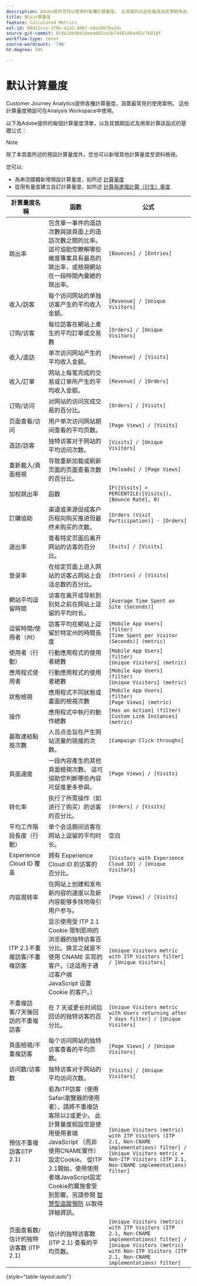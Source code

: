 ```yaml
---
description: Adobe提供您可以使用的各種計算量度。 此頁面列出這些量度及其預期用途。
title: 默认计算量度
feature: Calculated Metrics
exl-id: 08d11cce-170e-42a2-806f-e0a28b70a2dc
source-git-commit: 8c8e2db9b42deee081ce3b74481d0ad82c76818f
workflow-type: tm+mt
source-wordcount: '746'
ht-degree: 50%

---
```


# 默认计算量度

Customer Journey Analytics提供各種計算量度，涵蓋最常見的使用案例。 這些計算量度預設可在Analysis Workspace中使用。

以下為Adobe提供的每個計算量度清單，以及其預期函式及用來計算該函式的基礎公式：

>[!NOTE]
>
>除了本頁面所述的預設計算量度外，您也可以新增其他計算量度至資料檢視。
>
>您可以:
> * 為串流媒體新增預設計算量度，如所述 [計算量度](https://experienceleague.adobe.com/docs/media-analytics/using/implementation/variables/calculated-metrics.html)
> * 從現有量度建立自訂計算量度，如所述 [計算與進階計算（衍生）量度](/help/components/calc-metrics/cm-adv-functions.md).



| 計算量度名稱 | 函数 | 公式 |
|---------|----------|---------|
| 跳出率 | 包含單一事件的造訪次數與該頁面上的造訪次數之間的比率。 這可協助您瞭解哪些維度專案具有最高的跳出率，或檢視網站在一段時間內彙總的跳出率。 | `[Bounces] / [Entries]` |
| 收入/訪客 | 每个访问网站的单独访客产生的平均收入金额。 | `[Revenue] / [Unique Visitors]` |
| 订购/访客 | 每位訪客在網站上產生的平均訂單或交易數 | `[Orders] / [Unique Visitors]` |
| 收入/造訪 | 单次访问网站产生的平均收入金额。 | `[Revenue] / [Visits]` |
| 收入/訂單 | 网站上每笔完成的交易或订单所产生的平均收入金额。 | `[Revenue] / [Orders]` |
| 订购/访问 | 对网站的访问完成交易的百分比。 | `[Orders] / [Visits]` |
| 页面查看/访问 | 用户单次访问网站期间查看的平均页数。 | `[Page Views] / [Visits]` |
| 造訪/訪客 | 独特访客对于网站的平均访问次数。 | `[Visits] / [Unique Visitors]` |
| 重新載入/頁面檢視 | 导致重新加载或刷新页面的页面查看次数的百分比。 | `[Reloads] / [Page Views]` |
| 加权跳出率 | 函数 | `IF([Visits] > PERCENTILE([Visits]), [Bounce Rate], 0)` |
| 訂購協助 | 渠道或来源促成客户历程向购买推进但最终未购买的次数。 | `[Orders (Visit Participation)] - [Orders]` |
| 退出率 | 查看特定页面后离开网站的访客的百分比。 | `[Exits] / [Visits]` |
| 登录率 | 在给定页面上进入网站的访客占网站上会话总数的百分比。 | `[Entries] / [Visits]` |
| 網站平均逗留時間 | 访客在离开或导航到别处之前在网站上逗留的平均时长。 | `[Average Time Spent on Site (Seconds)]` |
| 逗留時間/使用者（州） | 訪客平均在網站上逗留於特定州的時間長度 | `[Mobile App Users] (filter)`<br>`[Time Spent per Visitor (Seconds)] (metric)` |
| 使用者（行動） | 行動應用程式的使用者總數 | `[Mobile App Users] (filter)`<br>`[Unique Visitors] (metric)` |
| 應用程式使用者 | 行動應用程式的使用者總數 | `[Mobile App Users] (filter)`<br>`[Unique Visitors] (metric)` |
| 狀態檢視 | 應用程式不同狀態或畫面的檢視次數 | `[Mobile App Users] (filter)`<br>`[Page Views] (metric)` |
| 操作 | 應用程式中執行的動作總數 | `[Has an Action] (filter)`<br>`[Custom Link Instances] (metric)` |
| 贏取連結點按次數 | 人员点击旨在产生网站流量的链接的次数。 | `[Campaign Click-throughs]` |
| 頁面速度 | 一段內容產生的其他頁面檢視次數。 這可協助您判斷哪些內容可促進更多參與。 | `[Page Views] / [Visits]` |
| 转化率 | 执行了所需操作（如进行了购买）的访客的百分比。 | `[Orders] / [Visits]` |
| 平均工作階段長度（行動） | 单个会话期间访客在网站上逗留的平均时长。 | 空白 |
| Experience Cloud ID 覆盖 | 拥有 Experience Cloud ID 的访客的百分比。 | `[Visitors with Experience Cloud ID] / [Unique Visitors]` |
| 内容周转率 | 在网站上创建和发布新内容的速度以及新内容能够多快地吸引用户参与。 | `[Page Views] / [Visits]` |
| ITP 2.1不重複訪客/不重複訪客 | 显示使用受 ITP 2.1 Cookie 限制影响的浏览器的独特访客百分比。换言之就是不使用 CNAME 实现的客户。（这适用于通过客户端 JavaScript 设置 Cookie 的客户。） | `[Unique Visitors metric with ITP Visitors filter] / [Unique Visitors]` |
| 不重複訪客/7天後回訪的不重複訪客 | 在 7 天或更长时间后回访的独特访客的百分比。 | `[Unique Visitors metric with Users returning after 7 days filter] / [Unique Visitors]` |
| 頁面檢視/不重複訪客 | 每个访问网站的独特访客查看的平均页数。 | `[Page Views] / [Unique Visitors]` |
| 访问数/访客数 | 独特访客对于网站的平均访问次数。 | `[Visits] / [Unique Visitors]` |
| 預估不重複訪客(ITP 2.1) | 若為ITP訪客（使用Safari瀏覽器的使用者），請將不重複訪客除以2或更少。 此計算量度假設您是使用使用者端JavaScript （而非使用CNAME實作）設定Cookie。 從ITP 2.1開始，使用使用者端JavaScript設定Cookie的實施會受到影響。另請參閱 [智慧型追蹤預防](https://webkit.org/blog/8613/intelligent-tracking-prevention-2-1/) 以取得詳細資訊。 | `[Unique Visitors (metric) with ITP Visitors (ITP 2.1, Non-CNAME implementations) filter] / [Unique Visitors metric + Non-ITP Visitors (ITP 2.1, Non-CNAME implementations) filter]` |
| 页面查看数/估计的独特访客数 (ITP 2.1) | 估计的独特访客数 (ITP 2.1) 查看的平均页数。 | `[Unique Visitors (metric) with ITP Visitors (ITP 2.1, Non-CNAME implementations) filter] / [Unique Visitors (metric) with Non-ITP Visitors (ITP 2.1, Non-CNAME implementations) filter]` |

{style="table-layout:auto"}
